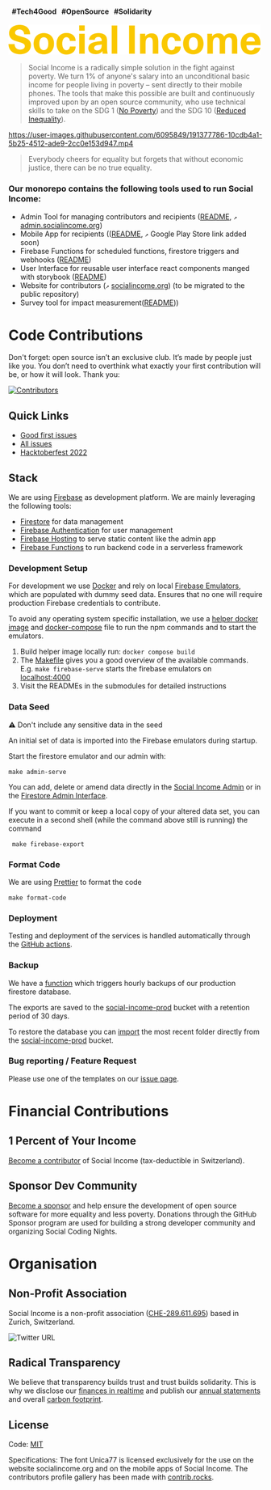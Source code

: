 #### &nbsp;&nbsp;#Tech4Good &nbsp;&nbsp;#OpenSource &nbsp;&nbsp;#Solidarity

![Social Income Logo](https://github.com/socialincome-san/public/blob/main/shared/assets/logos/logo_color@500px.png?raw=true)

> Social Income is a radically simple solution in the fight against poverty. We turn 1% of anyone's salary into an unconditional basic income for people living in poverty – sent directly to their mobile phones. The tools that make this possible are built and continuously improved upon by an open source community, who use technical skills to take on the SDG 1 ([No Poverty](https://sdgs.un.org/goals/goal1)) and the SDG 10 ([Reduced Inequality](https://sdgs.un.org/goals/goal10)).

https://user-images.githubusercontent.com/6095849/191377786-10cdb4a1-5b25-4512-ade9-2cc0e153d947.mp4

> Everybody cheers for equality
> but forgets that without economic justice,
> there can be no true equality.

### Our monorepo contains the following tools used to run Social Income:

- Admin Tool for managing contributors and recipients
  ([README](admin/README.md), `↗` [admin.socialincome.org](https://admin.socialincome.org))
- Mobile App for recipients (([README](recipients_app/README.md), `↗` Google Play Store link added soon)
- Firebase Functions for scheduled functions, firestore triggers and webhooks ([README](functions/README.md))
- User Interface for reusable user interface react components manged with storybook ([README](ui/README.md))
- Website for contributors (`↗`
  [socialincome.org](https://socialincome.org)) (to be migrated to the public repository)
- Survey tool for impact measurement([README](survey/README.md)))

# Code Contributions

Don't forget: open source isn’t an exclusive club. It’s made by people just like you. You don’t need to overthink what
exactly your first contribution will be, or how it will look. Thank you:

[![Contributors](https://contrib.rocks/image?repo=socialincome-san/public&columns=10)](https://github.com/socialincome-san/public/graphs/contributors)

## Quick Links

- [Good first issues](https://github.com/socialincome-san/public/issues?q=is%3Aopen+is%3Aissue+label%3A%22good+first+issue%22)
- [All issues](https://github.com/socialincome-san/public/issues?q=is%3Aopen+is%3Aissue)
- [Hacktoberfest 2022](https://github.com/socialincome-san/public/issues?q=is%3Aissue+is%3Aopen+label%3Ahacktoberfest)

## Stack

We are using [Firebase](https://firebase.google.com) as development platform. We are mainly leveraging the following
tools:

- [Firestore](https://firebase.google.com/docs/firestore) for data management
- [Firebase Authentication](https://firebase.google.com/docs/auth) for user management
- [Firebase Hosting](https://firebase.google.com/docs/hosting) to serve static content like the admin app
- [Firebase Functions](https://firebase.google.com/docs/functions) to run backend code in a serverless framework

### Development Setup

For development we use [Docker](https://www.docker.com) and rely on local
[Firebase Emulators](https://firebase.google.com/docs/emulator-suite), which are populated with dummy seed data. Ensures
that no one will require production Firebase credentials to contribute.

To avoid any operating system specific installation, we use a [helper docker image](Dockerfile)
and [docker-compose](docker-compose.yaml) file to run the npm commands and to start the emulators.

1. Build helper image locally run: `docker compose build`
2. The [Makefile](Makefile) gives you a good overview of the available commands. E.g. `make firebase-serve` starts the
   firebase emulators on [localhost:4000](localhost:4000)
3. Visit the READMEs in the submodules for detailed instructions

### Data Seed

⚠️ Don't include any sensitive data in the seed

An initial set of data is imported into the Firebase emulators during startup.

Start the firestore emulator and our admin with:

```
make admin-serve
```

You can add, delete or amend data directly in the
[Social Income Admin](http://localhost:3000) or in the
[Firestore Admin Interface](http://localhost:4000/firestore/data).

If you want to commit or keep a local copy of your altered data set, you can execute in a second shell
(while the command above still is running) the command

```
 make firebase-export
```

### Format Code

We are using [Prettier](https://prettier.io) to format the code

```shell
make format-code
```

### Deployment

Testing and deployment of the services is handled automatically through the
[GitHub actions](.github/workflows).

### Backup

We have
a [function](https://console.cloud.google.com/logs/query;query=resource.type%3D%22cloud_function%22%20resource.labels.function_name%3D%22siWebFirestoreExport%22%20resource.labels.region%3D%22us-central1%22?project=social-income-prod&authuser=1&hl=en)
which triggers hourly backups of our production firestore database.

The exports are saved to
the [social-income-prod](https://console.cloud.google.com/storage/browser/social-income-prod;tab=objects?forceOnBucketsSortingFiltering=false&authuser=1&project=social-income-prod&prefix=&forceOnObjectsSortingFiltering=true)
bucket with a retention period of 30 days. 

To restore the database you
can [import](https://console.cloud.google.com/firestore/import-export?authuser=1&project=social-income-prod) the most
recent folder directly from the [social-income-prod](https://console.cloud.google.com/storage/browser/social-income-prod;tab=objects?forceOnBucketsSortingFiltering=false&authuser=1&project=social-income-prod&prefix=&forceOnObjectsSortingFiltering=true)
bucket.

### Bug reporting / Feature Request

Please use one of the templates on our
[issue page](https://github.com/socialincome-san/public/issues/new/choose).

# Financial Contributions

## 1 Percent of Your Income

[Become a contributor](https://socialincome.org/get-involved) of Social Income (tax-deductible in Switzerland).

## Sponsor Dev Community

[Become a sponsor](https://github.com/sponsors/san-socialincome) and help ensure the development of open source software
for more equality and less poverty. Donations through the GitHub Sponsor program are used for building a strong
developer community and organizing Social Coding Nights.

# Organisation

## Non-Profit Association

Social Income is a non-profit association
([CHE-289.611.695](https://www.uid.admin.ch/Detail.aspx?uid_id=CHE-289.611.695))
based in Zurich, Switzerland.

![Twitter URL](https://img.shields.io/twitter/url?label=Follow%20%40so_income&style=social&url=https%3A%2F%2Ftwitter.com%2Fso_income)

## Radical Transparency

We believe that transparency builds trust and trust builds solidarity. This is why we disclose our
[finances in realtime](https://socialincome.org/finances) and publish
our [annual statements](https://socialincome.org/reporting) and overall
[carbon footprint](https://socialincome.org/sustainability).

## License

Code: [MIT](LICENSE)

Specifications: The font Unica77 is licensed exclusively for the use on the website socialincome.org and on the mobile
apps of Social Income. The contributors profile gallery has been made with
[contrib.rocks](https://contrib.rocks).
